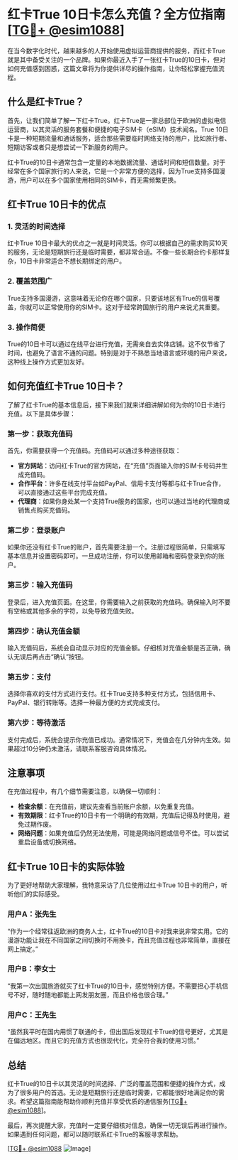 # 红卡True 10日卡怎么充值？全方位指南[[TG💪+ @esim1088](https://t.me/s/esim1088)]

在当今数字化时代，越来越多的人开始使用虚拟运营商提供的服务，而红卡True就是其中备受关注的一个品牌。如果你最近入手了一张红卡True的10日卡，但对如何充值感到困惑，这篇文章将为你提供详尽的操作指南，让你轻松掌握充值流程。

## 什么是红卡True？

首先，让我们简单了解一下红卡True。红卡True是一家总部位于欧洲的虚拟电信运营商，以其灵活的服务套餐和便捷的电子SIM卡（eSIM）技术闻名。True 10日卡是一种短期流量和通话服务，适合那些需要临时网络支持的用户，比如旅行者、短期访客或者只是想尝试一下新服务的用户。

红卡True的10日卡通常包含一定量的本地数据流量、通话时间和短信数量。对于经常在多个国家旅行的人来说，它是一个非常方便的选择，因为True支持多国漫游，用户可以在多个国家使用相同的SIM卡，而无需频繁更换。

## 红卡True 10日卡的优点

### 1. **灵活的时间选择**
   红卡True 10日卡最大的优点之一就是时间灵活。你可以根据自己的需求购买10天的服务，无论是短期旅行还是临时需要，都非常合适。不像一些长期合约卡那样复杂，10日卡非常适合不想长期绑定的用户。

### 2. **覆盖范围广**
   True支持多国漫游，这意味着无论你在哪个国家，只要该地区有True的信号覆盖，你就可以正常使用你的SIM卡。这对于经常跨国旅行的用户来说尤其重要。

### 3. **操作简便**
   True的10日卡可以通过在线平台进行充值，无需亲自去实体店铺。这不仅节省了时间，也避免了语言不通的问题。特别是对于不熟悉当地语言或环境的用户来说，这种线上操作方式更加友好。

## 如何充值红卡True 10日卡？

了解了红卡True的基本信息后，接下来我们就来详细讲解如何为你的10日卡进行充值。以下是具体步骤：

### **第一步：获取充值码**

首先，你需要获得一个充值码。充值码可以通过多种途径获取：

- **官方网站**：访问红卡True的官方网站，在“充值”页面输入你的SIM卡号码并生成充值码。
- **合作平台**：许多在线支付平台如PayPal、信用卡支付等都与红卡True合作，可以直接通过这些平台完成充值。
- **代理商**：如果你身处某一个支持True服务的国家，也可以通过当地的代理商或销售点购买充值码。

### **第二步：登录账户**

如果你还没有红卡True的账户，首先需要注册一个。注册过程很简单，只需填写基本信息并设置密码即可。一旦成功注册，你可以使用邮箱和密码登录到你的账户。

### **第三步：输入充值码**

登录后，进入充值页面。在这里，你需要输入之前获取的充值码。确保输入时不要有空格或其他多余的字符，以免导致充值失败。

### **第四步：确认充值金额**

输入充值码后，系统会自动显示对应的充值金额。仔细核对充值金额是否正确，确认无误后再点击“确认”按钮。

### **第五步：支付**

选择你喜欢的支付方式进行支付。红卡True支持多种支付方式，包括信用卡、PayPal、银行转账等。选择一种最方便的方式完成支付。

### **第六步：等待激活**

支付完成后，系统会提示你充值已成功。通常情况下，充值会在几分钟内生效。如果超过10分钟仍未激活，请联系客服咨询具体情况。

## 注意事项

在充值过程中，有几个细节需要注意，以确保一切顺利：

- **检查余额**：在充值前，建议先查看当前账户余额，以免重复充值。
- **有效期限**：红卡True的10日卡有一个明确的有效期，充值后记得及时使用，避免过期作废。
- **网络问题**：如果充值后仍然无法使用，可能是网络问题或信号不佳。可以尝试重启设备或切换网络。

## 红卡True 10日卡的实际体验

为了更好地帮助大家理解，我特意采访了几位使用过红卡True 10日卡的用户，听听他们的实际感受。

### 用户A：张先生
“作为一个经常往返欧洲的商务人士，红卡True的10日卡对我来说非常实用。它的漫游功能让我在不同国家之间切换时不用换卡，而且充值过程也非常简单，直接在网上搞定。”

### 用户B：李女士
“我第一次出国旅游就买了红卡True的10日卡，感觉特别方便。不需要担心手机信号不好，随时随地都能上网发朋友圈，而且价格也很合理。”

### 用户C：王先生
“虽然我平时在国内用惯了联通的卡，但出国后发现红卡True的信号更好，尤其是在偏远地区。而且它的充值方式也很现代化，完全符合我的使用习惯。”

## 总结

红卡True的10日卡以其灵活的时间选择、广泛的覆盖范围和便捷的操作方式，成为了很多用户的首选。无论是短期旅行还是临时需要，它都能很好地满足你的需求。希望这篇指南能帮助你顺利充值并享受优质的通信服务[[TG💪+ @esim1088](https://t.me/s/esim1088)]。

最后，再次提醒大家，充值时一定要仔细核对信息，确保一切无误后再进行操作。如果遇到任何问题，都可以随时联系红卡True的客服寻求帮助。

[[TG💪+ @esim1088](https://t.me/s/esim1088) ![Image](https://i.postimg.cc/4NQfJmqS/Snipaste-2025-05-13-00-14-12.png)]